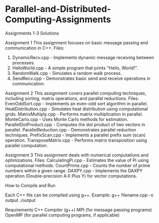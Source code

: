# Parallel-and-Distributed-Computing-Assignments
Assignments 1-3 Solutions

Assignment 1
This assignment focuses on basic message passing and communication in C++.
Files:
1) DynamicRecv.cpp - Implements dynamic message receiving between processes.
2) HelloWorld.cpp - A simple program that prints "Hello, World!".
3) RandomWalk.cpp - Simulates a random walk process.
4) SendRecv.cpp - Demonstrates basic send and receive operations in communication.

Assignment 2
This assignment covers parallel computing techniques, including sorting, matrix operations, and parallel reductions.
Files:
EvenOddSort.cpp - Implements an even-odd sort algorithm in parallel.
HeatDistribution.cpp - Simulates heat distribution using computational grids.
MatrixMultiply.cpp - Performs matrix multiplication in parallel.
MonteCarlo.cpp - Uses Monte Carlo methods for estimation.
ParallelDotProduct.cpp - Computes the dot product of two vectors in parallel.
ParallelReduction.cpp - Demonstrates parallel reduction techniques.
PrefixScan.cpp - Implements a parallel prefix sum (scan) operation.
TransposeMatrix.cpp - Performs matrix transposition using parallel computation.

Assignment 3
This assignment deals with numerical computations and optimizations.
Files:
CalculatingPi.cpp - Estimates the value of Pi using computational methods.
CountPrime.cpp - Counts the number of prime numbers within a given range.
DAXPY.cpp - Implements the DAXPY operation (Double-precision A·X Plus Y) for vector computations.

How to Compile and Run

Each C++ file can be compiled using g++. Example:
g++ filename.cpp -o output
./output

Requirements
C++ Compiler (g++)
MPI (for message passing programs)
OpenMP (for parallel computing programs, if applicable)
